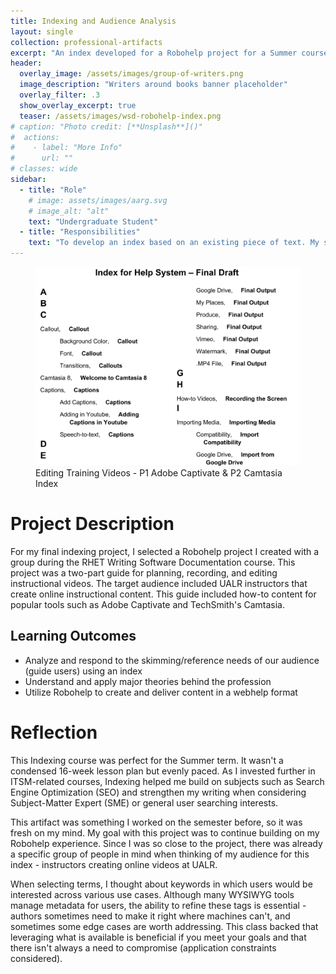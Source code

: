 ```yaml
---
title: Indexing and Audience Analysis
layout: single
collection: professional-artifacts
excerpt: "An index developed for a Robohelp project for a Summer course."
header:
  overlay_image: /assets/images/group-of-writers.png
  image_description: "Writers around books banner placeholder"
  overlay_filter: .3 
  show_overlay_excerpt: true
  teaser: /assets/images/wsd-robohelp-index.png
# caption: "Photo credit: [**Unsplash**]()"
#  actions:
#    - label: "More Info"
#      url: ""
# classes: wide
sidebar:
  - title: "Role"
    # image: assets/images/aarg.svg
    # image_alt: "alt"
    text: "Undergraduate Student"
  - title: "Responsibilities"
    text: "To develop an index based on an existing piece of text. My subject was a group Robohelp project from my Writing Software Documentation class."
---
```


<figure>
  <img src="/assets/images/wsd-robohelp-index.png">
  <figcaption>Editing Training Videos - P1 Adobe Captivate & P2 Camtasia Index</figcaption>
</figure>

# Project Description

For my final indexing project, I selected a Robohelp project I created with a group during the RHET Writing Software Documentation course. This project was a two-part guide for planning, recording, and editing instructional videos. The target audience included UALR instructors that create online instructional content. This guide included how-to content for popular tools such as Adobe Captivate and TechSmith's Camtasia. 

## Learning Outcomes

- Analyze and respond to the skimming/reference needs of our audience (guide users) using an index
- Understand and apply major theories behind the profession
- Utilize Robohelp to create and deliver content in a webhelp format

# Reflection

This Indexing course was perfect for the Summer term. It wasn't a condensed 16-week lesson plan but evenly paced. As I invested further in ITSM-related courses, Indexing helped me build on subjects such as Search Engine Optimization (SEO) and strengthen my writing when considering Subject-Matter Expert (SME) or general user searching interests.  

This artifact was something I worked on the semester before, so it was fresh on my mind. My goal with this project was to continue building on my Robohelp experience. Since I was so close to the project, there was already a specific group of people in mind when thinking of my audience for this index - instructors creating online videos at UALR. 

When selecting terms, I thought about keywords in which users would be interested across various use cases. Although many WYSIWYG tools manage metadata for users, the ability to refine these tags is essential - authors sometimes need to make it right where machines can't, and sometimes some edge cases are worth addressing. This class backed that leveraging what is available is beneficial if you meet your goals and that there isn't always a need to compromise (application constraints considered). 
